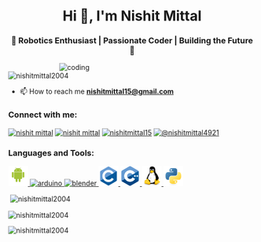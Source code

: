 <h1 align="center">Hi 👋, I'm Nishit Mittal</h1>
<h3 align="center">🤖 Robotics Enthusiast | Passionate Coder | Building the Future 🚀</h3>
<img align="right" width=400 alt="coding" src="https://camo.githubusercontent.com/c1dcb74cc1c1835b1d716f5051499a2814c683c806b15f04b0eba492863703e9/68747470733a2f2f63646e2e6472696262626c652e636f6d2f75736572732f3733303730332f73637265656e73686f74732f363538313234332f6176656e746f2e676966"
<p align="left"> <img src="https://komarev.com/ghpvc/?username=nishitmittal2004&label=Profile%20views&color=0e75b6&style=flat" alt="nishitmittal2004" /> </p>

- 📫 How to reach me **nishitmittal15@gmail.com**

<h3 align="left">Connect with me:</h3>
<p align="left">
<a href="https://www.linkedin.com/in/nishit-mittal-15nm/" target="blank"><img align="center" src="https://raw.githubusercontent.com/rahuldkjain/github-profile-readme-generator/master/src/images/icons/Social/linked-in-alt.svg" alt="nishit mittal" height="30" width="40" /></a>
<a href="https://www.facebook.com/profile.php?id=100009288169685" target="blank"><img align="center" src="https://raw.githubusercontent.com/rahuldkjain/github-profile-readme-generator/master/src/images/icons/Social/facebook.svg" alt="nishit mittal" height="30" width="40" /></a>
<a href="https://instagram.com/nishitmittal15" target="blank"><img align="center" src="https://raw.githubusercontent.com/rahuldkjain/github-profile-readme-generator/master/src/images/icons/Social/instagram.svg" alt="nishitmittal15" height="30" width="40" /></a>
<a href="https://www.youtube.com/channel/UCrdBjXJFIvX92yLd0W_pyrQ" target="blank"><img align="center" src="https://raw.githubusercontent.com/rahuldkjain/github-profile-readme-generator/master/src/images/icons/Social/youtube.svg" alt="@nishitmittal4921" height="30" width="40" /></a>
</p>

<h3 align="left">Languages and Tools:</h3>
<p align="left"> <a href="https://developer.android.com" target="_blank" rel="noreferrer"> <img src="https://raw.githubusercontent.com/devicons/devicon/master/icons/android/android-original-wordmark.svg" alt="android" width="40" height="40"/> </a> <a href="https://www.arduino.cc/" target="_blank" rel="noreferrer"> <img src="https://cdn.worldvectorlogo.com/logos/arduino-1.svg" alt="arduino" width="40" height="40"/> </a> <a href="https://www.blender.org/" target="_blank" rel="noreferrer"> <img src="https://download.blender.org/branding/community/blender_community_badge_white.svg" alt="blender" width="40" height="40"/> </a> <a href="https://www.cprogramming.com/" target="_blank" rel="noreferrer"> <img src="https://raw.githubusercontent.com/devicons/devicon/master/icons/c/c-original.svg" alt="c" width="40" height="40"/> </a> <a href="https://www.w3schools.com/cpp/" target="_blank" rel="noreferrer"> <img src="https://raw.githubusercontent.com/devicons/devicon/master/icons/cplusplus/cplusplus-original.svg" alt="cplusplus" width="40" height="40"/> </a> <a href="https://www.linux.org/" target="_blank" rel="noreferrer"> <img src="https://raw.githubusercontent.com/devicons/devicon/master/icons/linux/linux-original.svg" alt="linux" width="40" height="40"/> </a> <a href="https://www.python.org" target="_blank" rel="noreferrer"> <img src="https://raw.githubusercontent.com/devicons/devicon/master/icons/python/python-original.svg" alt="python" width="40" height="40"/> </a> </p>



<p>&nbsp;<img align="center" src="https://github-readme-stats.vercel.app/api?username=nishitmittal2004&show_icons=true&locale=en" alt="nishitmittal2004" /></p>

<p><img align="center" src="https://github-readme-streak-stats.herokuapp.com/?user=nishitmittal2004&" alt="nishitmittal2004" /></p>

<p><img align="left" src="https://github-readme-stats.vercel.app/api/top-langs?username=nishitmittal2004&show_icons=true&locale=en&layout=compact" alt="nishitmittal2004" /></p>
